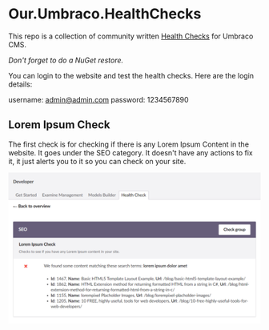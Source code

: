 # Our.Umbraco.HealthChecks
This repo is a collection of community written [Health Checks](https://our.umbraco.com/Documentation/Extending/Health-Check/) for Umbraco CMS.

*Don't forget to do a NuGet restore.*

You can login to the website and test the health checks. Here are the login details:

username: admin@admin.com
password: 1234567890

## Lorem Ipsum Check

The first check is for checking if there is any Lorem Ipsum Content in the website. It goes under the SEO category. It doesn't have any actions to fix it, it just alerts you to it so you can check on your site.

![](/images/loremipsumcheck.png)
